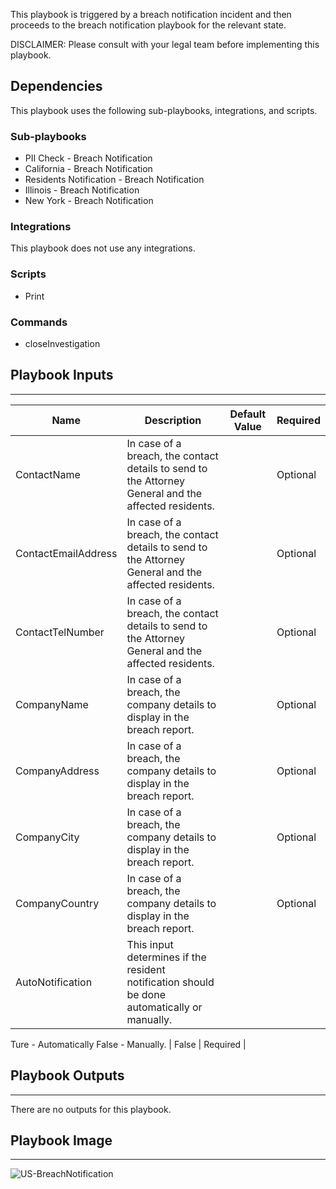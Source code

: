 This playbook is triggered by a breach notification incident and then proceeds to the breach notification playbook for the relevant state.

DISCLAIMER: Please consult with your legal team before implementing this playbook.

## Dependencies
This playbook uses the following sub-playbooks, integrations, and scripts.

### Sub-playbooks
* PII Check - Breach Notification
* California - Breach Notification
* Residents Notification - Breach Notification
* Illinois - Breach Notification
* New York - Breach Notification

### Integrations
This playbook does not use any integrations.

### Scripts
* Print

### Commands
* closeInvestigation

## Playbook Inputs
---

| **Name** | **Description** | **Default Value** | **Required** |
| --- | --- | --- | --- |
| ContactName | In case of a breach, the contact details to send to the Attorney General and the affected residents. |  | Optional |
| ContactEmailAddress | In case of a breach, the contact details to send to the Attorney General and the affected residents. |  | Optional |
| ContactTelNumber | In case of a breach, the contact details to send to the Attorney General and the affected residents. |  | Optional |
| CompanyName | In case of a breach, the company details to display in the breach report. |  | Optional |
| CompanyAddress | In case of a breach, the company details to display in the breach report. |  | Optional |
| CompanyCity | In case of a breach, the company details to display in the breach report. |  | Optional |
| CompanyCountry | In case of a breach, the company details to display in the breach report. |  | Optional |
| AutoNotification | This input determines if the resident notification should be done automatically or manually.
Ture \- Automatically
False \- Manually. | False | Required |

## Playbook Outputs
---
There are no outputs for this playbook.

## Playbook Image
---
![US-BreachNotification](../../doc_files/US_-_Breach_Notification.png)